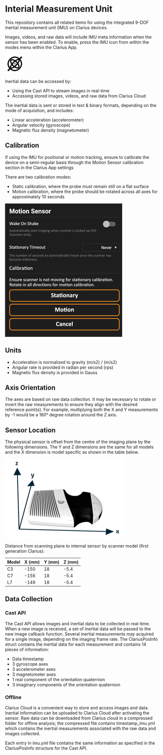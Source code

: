 Interial Measurement Unit
=========================

This repository contains all related items for using the integrated 9-DOF inertial measurement unit (IMU) on Clarius devices.

Images, videos, and raw data will include IMU meta information when the sensor has been enabled. To enable, press the IMU icon from within the modes menu within the Clarius App.

![IMU Button](blob/imu.png)

Inertial data can be accessed by:
- Using the Cast API to stream images in real-time
- Accessing stored images, videos, and raw data from Clarius Cloud

The inertial data is sent or stored in text & binary formats, depending on the mode of acquisition, and includes:
- Linear acceleration (accelerometer)
- Angular velocity (gyroscope)
- Magnetic flux density (magnetometer)

## Calibration
If using the IMU for positional or motion tracking, ensure to calibrate the device on a semi-regular basis through the Motion Sensor calibration section in the Clarius App settings

There are two calibration modes:
- Static calibration, where the probe must remain still on a flat surface
- Motion calibration, where the probe should be rotated across all axes for approximately 10 seconds

![IMU Button](blob/settings.png)

## Units
- Acceleration is normalized to gravity (m/s2) / (m/s2)
- Angular rate is provided in radian per second (rps)
- Magnetic flux density is provided in Gauss

## Axis Orientation
The axes are based on raw data collection. It may be necessary to rotate or invert the raw measurements to ensure they align with the desired reference point(s). For example, multiplying both the X and Y measurements by -1 would be a 180° degree rotation around the Z axis.

## Sensor Location
The physical sensor is offset from the centre of the imaging plane by the following dimensions. The Y and Z dimensions are the same for all models and the X dimension is model specific as shown in the table below.

![Axes](blob/axes-v1.png)

Distance from scanning plane to internal sensor by scanner model (first generation Clarius):

| Model | X (mm) | Y (mm) | Z (mm) |
| :---- | :----- | :----- | :----- |
| C3    | -150   | 18     | -5.4   |
| C7    | -156   | 18     | -5.4   |
| L7    | -149   | 18     | -5.4   |

## Data Collection

### Cast API

The Cast API allows images and inertial data to be collected in real-time. When a new image is received, a set of inertial data will be passed to the new image callback function. Several inertial measurements may acquired for a single image, depending on the imaging frame rate. The ClariusPosInfo struct contains the inertial data for each measurement and contains 14 pieces of information:
- Data timestamp
- 3 gyroscope axes
- 3 accelerometer axes
- 3 magnetometer axes
- 1 real component of the orientation quaternion
- 3 imaginary components of the orientation quaternion

### Offline

Clarius Cloud is a convenient way to store and access images and data. Inertial information can be uploaded to Clarius Cloud after activating the sensor. Raw data can be downloaded from Clarius cloud in a compressed folder for offline analysis; the compressed file contains timestamp_imu.yml which contains the inertial measurements associated with the raw data and images collected.

Each entry in imu.yml file contains the same information as specified in the ClariusPosInfo structure for the Cast API.
